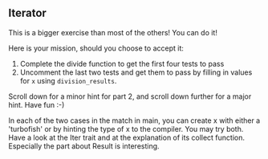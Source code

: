 ## Iterator

This is a bigger exercise than most of the others!
You can do it!

Here is your mission, should you choose to accept it:

1. Complete the divide function to get the first four tests to pass
2. Uncomment the last two tests and get them to pass by filling in values for `x` using `division_results`.

Scroll down for a minor hint for part 2, and scroll down further for a major hint.
Have fun :-)

<div class="hint">
  In each of the two cases in the match in main, you can create x with either a 'turbofish' or by hinting the type of x to the compiler.
  You may try both.
</div>

<div class="hint">
  Have a look at the Iter trait and at the explanation of its collect function.
  Especially the part about Result is interesting.
</div>
